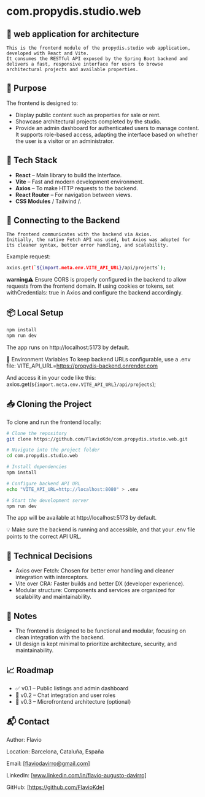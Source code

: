 # com.propydis.studio.web

## 📘 **web application for architecture**

```text
This is the frontend module of the propydis.studio web application, developed with React and Vite.
It consumes the RESTful API exposed by the Spring Boot backend and delivers a fast, responsive interface for users to browse architectural projects and available properties.

```

## 🎯 **Purpose**

The frontend is designed to:

- Display public content such as properties for sale or rent.
- Showcase architectural projects completed by the studio.
- Provide an admin dashboard for authenticated users to manage content.
It supports role-based access, adapting the interface based on whether the user is a visitor or an administrator.

## 🚀 **Tech Stack**

- **React** – Main library to build the interface.
- **Vite** – Fast and modern development environment.
- **Axios** – To make HTTP requests to the backend.
- **React Router** – For navigation between views.
- **CSS Modules** / Tailwind /.

## 🔗 **Connecting to the Backend**

```text
The frontend communicates with the backend via Axios.
Initially, the native Fetch API was used, but Axios was adopted for its cleaner syntax, better error handling, and scalability.

```
Example request:

```bash
axios.get(`${import.meta.env.VITE_API_URL}/api/projects`);

```

**warning**⚠️ Ensure CORS is properly configured in the backend to allow requests from the frontend domain. If using cookies or tokens, set withCredentials: true in Axios and configure the backend accordingly.


## 📦 **Local Setup**

```bash
npm install
npm run dev

```


The app runs on http://localhost:5173 by default.

🔧 Environment Variables
To keep backend URLs configurable, use a .env file:
VITE_API_URL=https://propydis-backend.onrender.com


And access it in your code like this:
axios.get(`${import.meta.env.VITE_API_URL}/api/projects`);

## 📥 **Cloning the Project**

To clone and run the frontend locally:

```bash
# Clone the repository
git clone https://github.com/FlavioKde/com.propydis.studio.web.git

# Navigate into the project folder
cd com.propydis.studio.web

# Install dependencies
npm install

# Configure backend API URL
echo "VITE_API_URL=http://localhost:8080" > .env

# Start the development server
npm run dev
```

The app will be available at http://localhost:5173 by default.

💡 Make sure the backend is running and accessible, and that your .env file points to the correct API URL.

## 🧠 Technical Decisions
- Axios over Fetch: Chosen for better error handling and cleaner integration with interceptors.
- Vite over CRA: Faster builds and better DX (developer experience).
- Modular structure: Components and services are organized for scalability and maintainability.


## 🧠 Notes
- The frontend is designed to be functional and modular, focusing on clean integration with the backend.
- UI design is kept minimal to prioritize architecture, security, and maintainability.

## 📈 Roadmap
- ✅ v0.1 – Public listings and admin dashboard
- 🧪 v0.2 – Chat integration and user roles
- 🔮 v0.3 – Microfrontend architecture (optional)

## 📬 Contact
Author: Flavio

Location: Barcelona, Cataluña, España

Email: [flaviodavirro@gmail.com]

LinkedIn: [www.linkedin.com/in/flavio-augusto-davirro]

GitHub: [https://github.com/FlavioKde]







